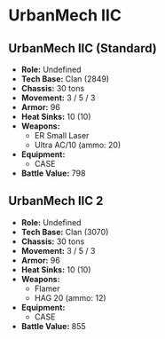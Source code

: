 # UrbanMech IIC
## UrbanMech IIC (Standard)
- **Role:** Undefined
- **Tech Base:** Clan (2849)
- **Chassis:** 30 tons
- **Movement:** 3 / 5 / 3
- **Armor:** 96
- **Heat Sinks:** 10 (10)
- **Weapons:**
  - ER Small Laser
  - Ultra AC/10 (ammo: 20)
- **Equipment:**
  - CASE
- **Battle Value:** 798

## UrbanMech IIC 2
- **Role:** Undefined
- **Tech Base:** Clan (3070)
- **Chassis:** 30 tons
- **Movement:** 3 / 5 / 3
- **Armor:** 96
- **Heat Sinks:** 10 (10)
- **Weapons:**
  - Flamer
  - HAG 20 (ammo: 12)
- **Equipment:**
  - CASE
- **Battle Value:** 855

